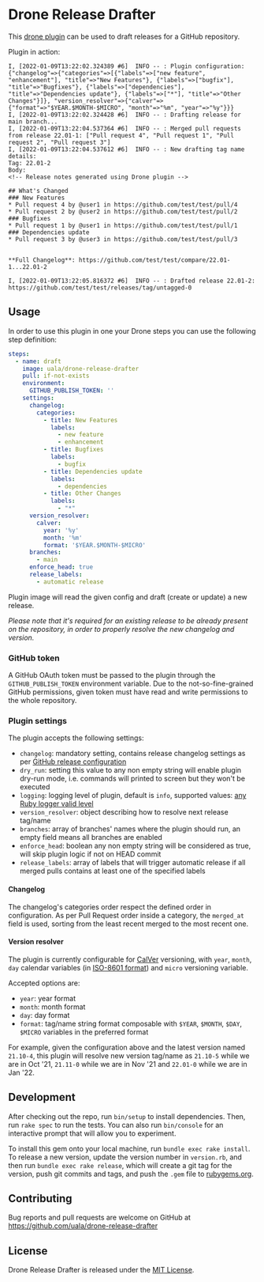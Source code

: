 # Drone Release Drafter

This [drone plugin](https://drone.io/) can be used to draft releases for a GitHub repository.

Plugin in action:

```console
I, [2022-01-09T13:22:02.324389 #6]  INFO -- : Plugin configuration: {"changelog"=>{"categories"=>[{"labels"=>["new feature", "enhancement"], "title"=>"New Features"}, {"labels"=>["bugfix"], "title"=>"Bugfixes"}, {"labels"=>["dependencies"], "title"=>"Dependencies update"}, {"labels"=>["*"], "title"=>"Other Changes"}]}, "version_resolver"=>{"calver"=>{"format"=>"$YEAR.$MONTH-$MICRO", "month"=>"%m", "year"=>"%y"}}}
I, [2022-01-09T13:22:02.324428 #6]  INFO -- : Drafting release for main branch...
I, [2022-01-09T13:22:04.537364 #6]  INFO -- : Merged pull requests from release 22.01-1: ["Pull request 4", "Pull request 1", "Pull request 2", "Pull request 3"]
I, [2022-01-09T13:22:04.537612 #6]  INFO -- : New drafting tag name details:
Tag: 22.01-2
Body:
<!-- Release notes generated using Drone plugin -->

## What's Changed
### New Features
* Pull request 4 by @user1 in https://github.com/test/test/pull/4
* Pull request 2 by @user2 in https://github.com/test/test/pull/2
### Bugfixes
* Pull request 1 by @user1 in https://github.com/test/test/pull/1
### Dependencies update
* Pull request 3 by @user3 in https://github.com/test/test/pull/3


**Full Changelog**: https://github.com/test/test/compare/22.01-1...22.01-2

I, [2022-01-09T13:22:05.816372 #6]  INFO -- : Drafted release 22.01-2: https://github.com/test/test/releases/tag/untagged-0
```

## Usage

In order to use this plugin in one your Drone steps you can use the following step definition:

```yaml
steps:
  - name: draft
    image: uala/drone-release-drafter
    pull: if-not-exists
    environment:
      GITHUB_PUBLISH_TOKEN: ''
    settings:
      changelog:
        categories:
          - title: New Features
            labels:
              - new feature
              - enhancement
          - title: Bugfixes
            labels:
              - bugfix
          - title: Dependencies update
            labels:
              - dependencies
          - title: Other Changes
            labels:
              - "*"
      version_resolver:
        calver:
          year: '%y'
          month: '%m'
          format: '$YEAR.$MONTH-$MICRO'
      branches:
        - main
      enforce_head: true
      release_labels:
        - automatic release
```

Plugin image will read the given config and draft (create or update) a new release.

*Please note that it's required for an existing release to be already present on the repository, in order to properly resolve the new changelog and version.*

### GitHub token

A GitHub OAuth token must be passed to the plugin through the `GITHUB_PUBLISH_TOKEN` environment variable. Due to the not-so-fine-grained GitHub permissions, given token must have read and write permissions to the whole repository.

### Plugin settings

The plugin accepts the following settings:

* `changelog`: mandatory setting, contains release changelog settings as per [GitHub release configuration](https://docs.github.com/en/repositories/releasing-projects-on-github/automatically-generated-release-notes#configuration-options)
* `dry_run`: setting this value to any non empty string will enable plugin dry-run mode, i.e. commands will printed to screen but they won't be executed
* `logging`: logging level of plugin, default is `info`, supported values: [any Ruby logger valid level](https://ruby-doc.org/stdlib-2.4.0/libdoc/logger/rdoc/Logger.html#class-Logger-label-Description)
* `version_resolver`: object describing how to resolve next release tag/name
* `branches`: array of branches' names where the plugin should run, an empty field means all branches are enabled
* `enforce_head`: boolean any non empty string will be considered as true, will skip plugin logic if not on HEAD commit
* `release_labels`: array of labels that will trigger automatic release if all merged pulls contains at least one of the specified labels

#### Changelog

The changelog's categories order respect the defined order in configuration. As per Pull Request order inside a category, the `merged_at` field is used, sorting from the least recent merged to the most recent one.

#### Version resolver

The plugin is currently configurable for [CalVer](https://calver.org/) versioning, with `year`, `month`, `day` calendar variables (in [ISO-8601 format](https://apidock.com/ruby/Time/strftime)) and `micro` versioning variable.

Accepted options are:

* `year`: year format
* `month`: month format
* `day`: day format
* `format`: tag/name string format composable with `$YEAR`, `$MONTH`, `$DAY`, `$MICRO` variables in the preferred format

For example, given the configuration above and the latest version named `21.10-4`, this plugin will resolve new version tag/name as `21.10-5` while we are in Oct '21, `21.11-0` while we are in Nov '21 and `22.01-0` while we are in Jan '22.

## Development

After checking out the repo, run `bin/setup` to install dependencies. Then, run `rake spec` to run the tests. You can also run `bin/console` for an interactive prompt that will allow you to experiment.

To install this gem onto your local machine, run `bundle exec rake install`. To release a new version, update the version number in `version.rb`, and then run `bundle exec rake release`, which will create a git tag for the version, push git commits and tags, and push the `.gem` file to [rubygems.org](https://rubygems.org).

## Contributing

Bug reports and pull requests are welcome on GitHub at https://github.com/uala/drone-release-drafter

## License

Drone Release Drafter is released under the [MIT License](https://opensource.org/licenses/MIT).
